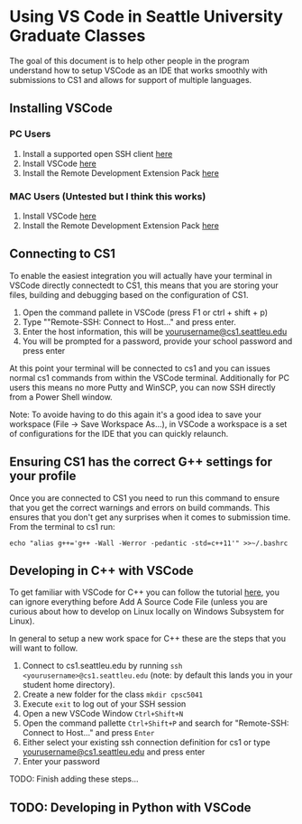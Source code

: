 # Using VS Code in Seattle University Graduate Classes

The goal of this document is to help other people in the program understand how to setup VSCode as an IDE that works smoothly with submissions to CS1 and allows for support of multiple languages.

## Installing VSCode

### PC Users

1. Install a supported open SSH client [here](https://code.visualstudio.com/docs/remote/troubleshooting#_installing-a-supported-ssh-client)
2. Install VSCode [here](https://code.visualstudio.com/)
3. Install the Remote Development Extension Pack [here](https://aka.ms/vscode-remote/download/extension)

### MAC Users (Untested but I think this works)

1. Install VSCode [here](https://code.visualstudio.com/)
2. Install the Remote Development Extension Pack [here](https://aka.ms/vscode-remote/download/extension)

## Connecting to CS1

To enable the easiest integration you will actually have your terminal in VSCode directly connectedt to CS1, this means that you are storing your files, building and debugging based on the configuration of CS1.

1. Open the command pallete in VSCode (press F1 or ctrl + shift + p)
2. Type ""Remote-SSH: Connect to Host..." and press enter.
3. Enter the host information, this will be yourusername@cs1.seattleu.edu
4. You will be prompted for a password, provide your school password and press enter

At this point your terminal will be connected to cs1 and you can issues normal cs1 commands from within the VSCode terminal.  Additionally for PC users this means no more Putty and WinSCP, you can now SSH directly from a Power Shell window.

Note: To avoide having to do this again it's a good idea to save your workspace (File -> Save Workspace As...), in VSCode a workspace is a set of configurations for the IDE that you can quickly relaunch.

## Ensuring CS1 has the correct G++ settings for your profile

Once you are connected to CS1 you need to run this command to ensure that you get the correct warnings and errors on build commands.  This ensures that you don't get any surprises when it comes to submission time.  From the terminal to cs1 run:

```echo "alias g++='g++ -Wall -Werror -pedantic -std=c++11'" >>~/.bashrc```

## Developing in C++ with VSCode

To get familiar with VSCode for C++ you can follow the tutorial [here](https://code.visualstudio.com/docs/cpp/config-wsl#_add-a-source-code-file), you can ignore everything before Add A Source Code File (unless you are curious about how to develop on Linux locally on Windows Subsystem for Linux).

In general to setup a new work space for C++ these are the steps that you will want to follow.

1. Connect to cs1.seattleu.edu by running ```ssh <yourusername>@cs1.seattleu.edu``` (note: by default this lands you in your student home directory).
2. Create a new folder for the class ```mkdir cpsc5041```
3. Execute ```exit``` to log out of your SSH session
4. Open a new VSCode Window ```Ctrl+Shift+N```
5. Open the command pallette ```Ctrl+Shift+P``` and search for "Remote-SSH: Connect to Host..." and press ```Enter```
6. Either select your existing ssh connection definition for cs1 or type yourusername@cs1.seattleu.edu and press enter
7. Enter your password

TODO: Finish adding these steps...

## TODO: Developing in Python with VSCode
